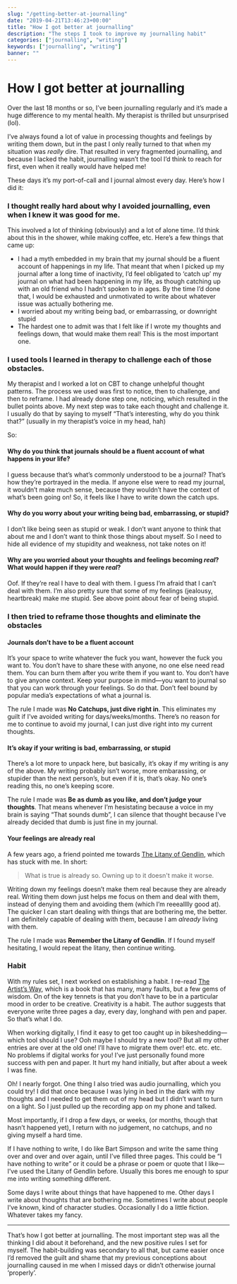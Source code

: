 ```yaml
---
slug: "/getting-better-at-journalling"
date: "2019-04-21T13:46:23+00:00"
title: "How I got better at journalling"
description: "The steps I took to improve my journalling habit"
categories: ["journalling", "writing"]
keywords: ["journalling", "writing"]
banner: ""
---
```


# How I got better at journalling

Over the last 18 months or so, I’ve been journalling regularly and it’s made a huge difference to my mental health. My therapist is thrilled but unsurprised (lol).

I’ve always found a lot of value in processing thoughts and feelings by writing them down, but in the past I only really turned to that when my situation was _really_ dire. That resulted in very fragmented journalling, and because I lacked the habit, journalling wasn’t the tool I’d think to reach for first, even when it really would have helped me!

These days it’s my port-of-call and I journal almost every day. Here’s how I did it:

### I thought really hard about why I avoided journalling, even when I knew it was good for me.

This involved a lot of thinking (obviously) and a lot of alone time. I’d think about this in the shower, while making coffee, etc. Here’s a few things that came up:

- I had a myth embedded in my brain that my journal should be a fluent account of happenings in my life. That meant that when I picked up my journal after a long time of inactivity, I’d feel obligated to ‘catch up’ my journal on what had been happening in my life, as though catching up with an old friend who I hadn’t spoken to in ages. By the time I’d done that, I would be exhausted and unmotivated to write about whatever issue was actually bothering me.
- I worried about my writing being bad, or embarrassing, or downright stupid
- The hardest one to admit was that I felt like if I wrote my thoughts and feelings down, that would make them real! This is the most important one.



### I used tools I learned in therapy to challenge each of those obstacles.

My therapist and I worked a lot on CBT to change unhelpful thought patterns. The process we used was first to notice, then to challenge, and then to reframe. I had already done step one, noticing, which resulted in the bullet points above. My next step was to take each thought and challenge it. I usually do that by saying to myself “That’s interesting, why do you think that?” (usually in my therapist’s voice in my head, hah)

So:

#### Why do you think that journals should be a fluent account of what happens in your life?

I guess because that’s what’s commonly understood to be a journal? That’s how they’re portrayed in the media. If anyone else were to read my journal, it wouldn’t make much sense, because they wouldn’t have the context of what’s been going on! So, it feels like I have to write down the catch ups.

#### Why do you worry about your writing being bad, embarrassing, or stupid?

I don’t like being seen as stupid or weak. I don’t want anyone to think that about me and I don’t want to think those things about myself. So I need to hide all evidence of my stupidity and weakness, not take notes on it! 

#### Why are you worried about your thoughts and feelings becoming _real_? What would happen if they were _real_?

Oof. If they’re real I have to deal with them. I guess I’m afraid that I can’t deal with them. I’m also pretty sure that some of my feelings (jealousy, heartbreak) make me stupid. See above point about fear of being stupid.



### I then tried to reframe those thoughts and eliminate the obstacles

#### Journals don’t have to be a fluent account

It’s your space to write whatever the fuck you want, however the fuck you want to. You don’t have to share these with anyone, no one else need read them. You can burn them after you write them if you want to. You don’t have to give anyone context. Keep your purpose in mind—you want to journal so that you can work through your feelings. So do that. Don’t feel bound by popular media’s expectations of what a journal is.

The rule I made was **No Catchups, just dive right in**. This eliminates my guilt if I’ve avoided writing for days/weeks/months. There’s no reason for me to continue to avoid my journal, I can just dive right into my current thoughts.



#### It’s okay if your writing is bad, embarrassing, or stupid

There’s a lot more to unpack here, but basically, it’s okay if my writing is any of the above. My writing probably isn’t worse, more embarassing, or stupider than the next person’s, but even if it is, that’s okay. No one’s reading this, no one’s keeping score.

The rule I made was **Be as dumb as you like, and don’t judge your thoughts**. That means whenever I’m hesistating because a voice in my brain is saying “That sounds dumb”, I can silence that thought because I’ve already decided that dumb is just fine in my journal.



#### Your feelings are already real

A few years ago, a friend pointed me towards [The Litany of Gendlin](<https://wiki.lesswrong.com/wiki/Litany_of_Gendlin>), which has stuck with me. In short:

> What is true is already so.
> Owning up to it doesn't make it worse.

Writing down my feelings doesn’t make them real because they are already real. Writing them down just helps me focus on them and deal with them, instead of denying them and avoiding them (which I’m reeealllly good at). The quicker I can start dealing with things that are bothering me, the better. I am definitely capable of dealing with them, because I am _already_ living with them.

The rule I made was **Remember the Litany of Gendlin**. If I found myself hesitating, I would repeat the litany, then continue writing.



### Habit

With my rules set, I next worked on establishing a habit. I re-read [The Artist’s Way](<https://www.goodreads.com/book/show/615570.The_Artist_s_Way>), which is a book that has many, many faults, but a few gems of wisdom. On of the key tennets is that you don’t have to be in a particular mood in order to be creative. Creativity is a habit. The author suggests that everyone write three pages a day, every day, longhand with pen and paper. So that’s what I do. 

When working digitally, I find it easy to get too caught up in bikeshedding—which tool should I use? Ooh maybe I should try a new tool? But all my other entries are over at the old one! I’ll have to migrate them over! etc. etc. etc. No problems if digital works for you! I’ve just personally found more success with pen and paper. It hurt my hand initially, but after about a week I was fine.

Oh! I nearly forgot. One thing I also tried was audio journalling, which you could try! I did that once because I was lying in bed in the dark with my thoughts and I needed to get them out of my head but I didn’t want to turn on a light. So I just pulled up the recording app on my phone and talked.

Most importantly, if I drop a few days, or weeks, (or months, though that hasn’t happened yet), I return with no judgement, no catchups, and no giving myself a hard time.

If I have nothing to write, I do like Bart Simpson and write the same thing over and over and over again, until I’ve filled three pages. This could be “I have nothing to write” or it could be a phrase or poem or quote that I like—I’ve used the Litany of Gendlin before. Usually this bores me enough to spur me into writing something different. 

Some days I write about things that have happened to me. Other days I write about thoughts that are bothering me. Sometimes I write about people I’ve known, kind of character studies. Occasionally I do a little fiction. Whatever takes my fancy.

<hr />

That’s how I got better at journalling. The most important step was all the thinking I did about it beforehand, and the new positive rules I set for myself. The habit-building was secondary to all that, but came easier once I’d removed the guilt and shame that my previous conceptions about journalling caused in me when I missed days or didn’t otherwise journal ‘properly’. 
